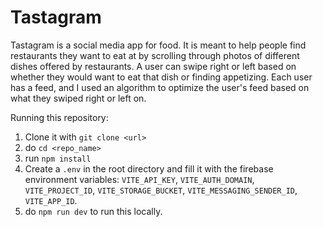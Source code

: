 # Tastagram
Tastagram is a social media app for food. It is meant to help people find restaurants they want to eat at by scrolling through photos of different dishes offered by restaurants. A user can swipe right or left based on whether they would want to eat that dish or finding appetizing. Each user has a feed, and I used an algorithm to optimize the user's feed based on what they swiped right or left on. 

Running this repository:
1. Clone it with `git clone <url>`
1. do `cd <repo_name>`
1. run `npm install`
1. Create a `.env` in the root directory and fill it with the firebase environment variables:
`VITE_API_KEY`, `VITE_AUTH_DOMAIN`, `VITE_PROJECT_ID`, `VITE_STORAGE_BUCKET`, `VITE_MESSAGING_SENDER_ID`, `VITE_APP_ID`.
1. do `npm run dev` to run this locally.
